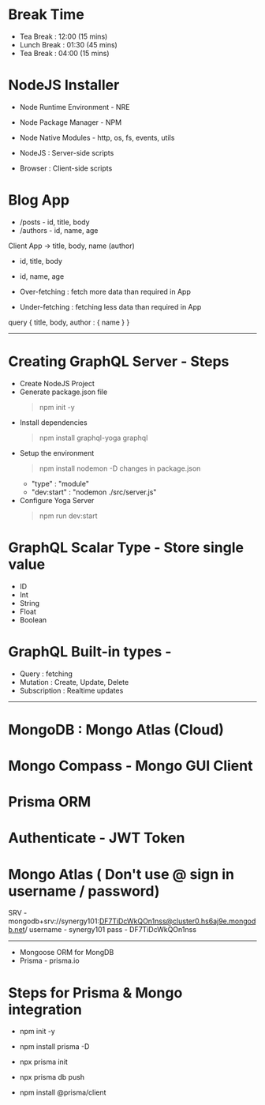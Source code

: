 # Break Time

- Tea Break : 12:00 (15 mins)
- Lunch Break : 01:30 (45 mins)
- Tea Break : 04:00 (15 mins)

# NodeJS Installer

- Node Runtime Environment - NRE
- Node Package Manager - NPM
- Node Native Modules - http, os, fs, events, utils

- NodeJS : Server-side scripts
- Browser : Client-side scripts

# Blog App

- /posts - id, title, body
- /authors - id, name, age

Client App -> title, body, name (author)

- id, title, body
- id, name, age

- Over-fetching : fetch more data than required in App
- Under-fetching : fetching less data than required in App

query {
title,
body,
author : {
name
}
}

---

# Creating GraphQL Server - Steps

- Create NodeJS Project
- Generate package.json file
  > npm init -y
- Install dependencies
  > npm install graphql-yoga graphql
- Setup the environment
  > npm install nodemon -D
  > changes in package.json
  - "type" : "module"
  - "dev:start" : "nodemon ./src/server.js"
- Configure Yoga Server
  > npm run dev:start

# GraphQL Scalar Type - Store single value

- ID
- Int
- String
- Float
- Boolean

# GraphQL Built-in types -

- Query : fetching
- Mutation : Create, Update, Delete
- Subscription : Realtime updates

---

# MongoDB : Mongo Atlas (Cloud)

# Mongo Compass - Mongo GUI Client

# Prisma ORM

# Authenticate - JWT Token

# Mongo Atlas ( Don't use @ sign in username / password)

SRV - mongodb+srv://synergy101:DF7TiDcWkQOn1nss@cluster0.hs6aj9e.mongodb.net/
username - synergy101
pass - DF7TiDcWkQOn1nss

---

- Mongoose ORM for MongDB
- Prisma - prisma.io

# Steps for Prisma & Mongo integration

- npm init -y
- npm install prisma -D
- npx prisma init
- npx prisma db push

- npm install @prisma/client
